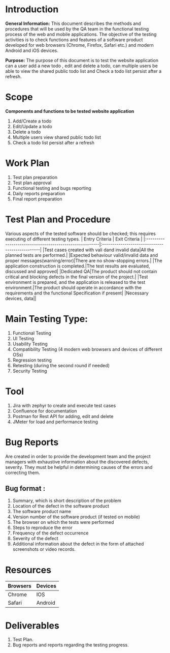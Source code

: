 # Introduction
**General Information:** This document describes the methods and procedures that will be used by the
QA team in the functional testing process of the web and mobile applications. The objective of the testing activities is to check functions and features of a software product developed for web browsers (Chrome, Firefox, Safari etc.) and modern Android and iOS devices.

**Purpose:** The purpose of this document is to test the website application can a user add a new todo , edit and delete a todo, can multiple users be able to view the shared public todo list and Check a todo list persist after a refresh.

# Scope
**Components and functions to be tested website application**
1. Add/Create a todo
2. Edit/Update a todo
3. Delete a todo
4. Multiple users view shared public todo list
5. Check a todo list persist after a refresh

# Work Plan
1. Test plan preparation
2. Test plan approval
3. Functional testing and bugs reporting
4. Daily reports preparation
5. Final report preparation

# Test Plan and Procedure
Various aspects of the tested software should be checked; this requires executing of different testing types.
| Entry Criteria                                        | Exit Criteria                                  |
|:-------------------------------------------------------|:-----------------------------------------------|
|Test cases created with vali dand invalid data|All the planned tests are performed.|
|Expected behaviour valid/invalid data and proper messages(warning/error)|There are no show-stopping errors.|
|The application construction is completed.|The test results are evaluated, discussed and approved|
|Dedicated QA|The product should not contain critical and blocking defects in the final version of the project.|
|Test environment is prepared, and the application is released to the test environment.|The product should operate in accordance with the requirements and the functional Specification if present|
|Necessary devices, data||

# Main Testing Type: 
1. Functional Testing
2. UI Testing
3. Usability Testing
4. Compatibility Testing (4 modern web browsers and devices of different OSs)
5. Regression testing
6. Retesting (during the second round if needed)
7. Security Testing

# Tool
1. Jira with zephyr to create and execute test cases
2. Confluence for documentation
3. Postman for Rest API for adding, edit and delete
4. JMeter for load and performance testing

# Bug Reports
Are created in order to provide the development team and the project managers with exhaustive information about the discovered defects, severity. They must be helpful in determining causes of the errors and correcting them.

## Bug format :
1. Summary, which is short description of the problem
2. Location of the defect in the software product
3. The software product name
4. Version number of the software product (if tested on mobile)
5. The browser on which the tests were performed
6. Steps to reproduce the error
7. Frequency of the defect occurrence
8. Severity of the defect
9. Additional information about the defect in the form of attached screenshots or video records.

# Resources

|Browsers|Devices|
|:-------|:------|
|Chrome|IOS|
|Safari|Android|

# Deliverables
1. Test Plan.
2. Bug reports and reports regarding the testing progress. 
